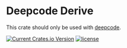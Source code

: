 # Deepcode Derive

This crate should only be used with [deepcode](https://github.com/kothagpt/deepcode).

[![Current Crates.io Version](https://img.shields.io/crates/v/deepcode-derive.svg)](https://crates.io/crates/deepcode-derive)
[![license](https://shields.io/badge/license-MIT%2FApache--2.0-blue)](https://github.com/kothagpt/deepcode-derive/blob/master/README.md)
